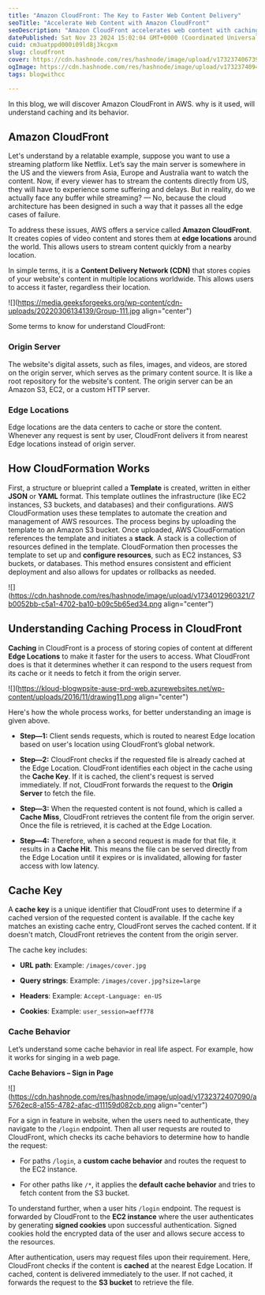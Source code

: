 ```yaml
---
title: "Amazon CloudFront: The Key to Faster Web Content Delivery"
seoTitle: "Accelerate Web Content with Amazon CloudFront"
seoDescription: "Amazon CloudFront accelerates web content with caching at edge locations for faster global access, involving origins and caching processes"
datePublished: Sat Nov 23 2024 15:02:04 GMT+0000 (Coordinated Universal Time)
cuid: cm3uatppd000i09ld8j3kcgxm
slug: cloudfront
cover: https://cdn.hashnode.com/res/hashnode/image/upload/v1732374067397/a731b164-1a93-427d-a602-e5a1ae624a55.jpeg
ogImage: https://cdn.hashnode.com/res/hashnode/image/upload/v1732374094836/e46f0c1d-9e25-450a-80b7-dae054de28f2.jpeg
tags: blogwithcc

---
```


In this blog, we will discover Amazon CloudFront in AWS. why is it used, will understand caching and its behavior.

## Amazon CloudFront

Let's understand by a relatable example, suppose you want to use a streaming platform like Netflix. Let’s say the main server is somewhere in the US and the viewers from Asia, Europe and Australia want to watch the content. Now, if every viewer has to stream the contents directly from US, they will have to experience some suffering and delays. But in reality, do we actually face any buffer while streaming? — No, because the cloud architecture has been designed in such a way that it passes all the edge cases of failure.

To address these issues, AWS offers a service called **Amazon CloudFront**. It creates copies of video content and stores them at **edge locations** around the world. This allows users to stream content quickly from a nearby location.

In simple terms, it is a **Content Delivery Network (CDN)** that stores copies of your website's content in multiple locations worldwide. This allows users to access it faster, regardless their location.

![](https://media.geeksforgeeks.org/wp-content/cdn-uploads/20220306134139/Group-111.jpg align="center")

Some terms to know for understand CloudFront:

### Origin Server

The website's digital assets, such as files, images, and videos, are stored on the origin server, which serves as the primary content source. It is like a root repository for the website's content. The origin server can be an Amazon S3, EC2, or a custom HTTP server.

### Edge Locations

Edge locations are the data centers to cache or store the content. Whenever any request is sent by user, CloudFront delivers it from nearest Edge locations instead of origin server.

## How CloudFormation Works

First, a structure or blueprint called a **Template** is created, written in either **JSON** or **YAML** format. This template outlines the infrastructure (like EC2 instances, S3 buckets, and databases) and their configurations. AWS CloudFormation uses these templates to automate the creation and management of AWS resources. The process begins by uploading the template to an Amazon S3 bucket. Once uploaded, AWS CloudFormation references the template and initiates a **stack**. A stack is a collection of resources defined in the template. CloudFormation then processes the template to set up and **configure resources**, such as EC2 instances, S3 buckets, or databases. This method ensures consistent and efficient deployment and also allows for updates or rollbacks as needed.

![](https://cdn.hashnode.com/res/hashnode/image/upload/v1734012960321/7b0052bb-c5a1-4702-ba10-b09c5b65ed34.png align="center")

## Understanding Caching Process in CloudFront

**Caching** in CloudFront is a process of storing copies of content at different **Edge Locations** to make it faster for the users to access. What CloudFront does is that it determines whether it can respond to the users request from its cache or it needs to fetch it from the origin server.

![](https://kloud-blogwpsite-ause-prd-web.azurewebsites.net/wp-content/uploads/2016/11/drawing11.png align="center")

Here's how the whole process works, for better understanding an image is given above.

* **Step—1:** Client sends requests, which is routed to nearest Edge location based on user's location using CloudFront’s global network.
    
* **Step—2:** CloudFront checks if the requested file is already cached at the Edge Location. CloudFront identifies each object in the cache using the **Cache Key**. If it is cached, the client's request is served immediately. If not, CloudFront forwards the request to the **Origin Server** to fetch the file.
    
* **Step—3:** When the requested content is not found, which is called a **Cache Miss**, CloudFront retrieves the content file from the origin server. Once the file is retrieved, it is cached at the Edge Location.
    
* **Step—4:** Therefore, when a second request is made for that file, it results in a **Cache Hit**. This means the file can be served directly from the Edge Location until it expires or is invalidated, allowing for faster access with low latency.
    

## Cache Key

A **cache key** is a unique identifier that CloudFront uses to determine if a cached version of the requested content is available. If the cache key matches an existing cache entry, CloudFront serves the cached content. If it doesn't match, CloudFront retrieves the content from the origin server.

The cache key includes:

* **URL path**: Example: `/images/cover.jpg`
    
* **Query strings**: Example: `/images/cover.jpg?size=large`
    
* **Headers**: Example: `Accept-Language: en-US`
    
* **Cookies**: Example: `user_session=aeff778`
    

### Cache Behavior

Let’s understand some cache behavior in real life aspect. For example, how it works for singing in a web page.

**Cache Behaviors – Sign in Page**

![](https://cdn.hashnode.com/res/hashnode/image/upload/v1732372407090/a5762ec8-a155-4782-afac-d11159d082cb.png align="center")

For a sign in feature in website, when the users need to authenticate, they navigate to the `/login` endpoint. Then all user requests are routed to CloudFront, which checks its cache behaviors to determine how to handle the request:

* For paths `/login`, a **custom cache behavior** and routes the request to the EC2 instance.
    
* For other paths like `/*`, it applies the **default cache behavior** and tries to fetch content from the S3 bucket.
    

To understand further, when a user hits `/login` endpoint. The request is forwarded by CloudFront to the **EC2 instance** where the user authenticates by generating **signed cookies** upon successful authentication. Signed cookies hold the encrypted data of the user and allows secure access to the resources.

After authentication, users may request files upon their requirement. Here, CloudFront checks if the content is **cached** at the nearest Edge Location. If cached, content is delivered immediately to the user. If not cached, it forwards the request to the **S3 bucket** to retrieve the file.